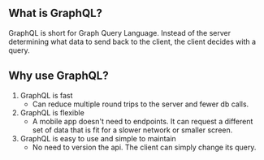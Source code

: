 ## What is GraphQL?

GraphQL is short for Graph Query Language. Instead of the server determining what data to send back to the client, the client decides with a query.

## Why use GraphQL?

1. GraphQL is fast
    - Can reduce multiple round trips to the server and fewer db calls.
2. GraphQL is flexible
    - A mobile app doesn't need to endpoints. It can request a different set of data that is fit for a slower network or smaller screen.
3. GraphQL is easy to use and simple to maintain
    - No need to version the api. The client can simply change its query.
